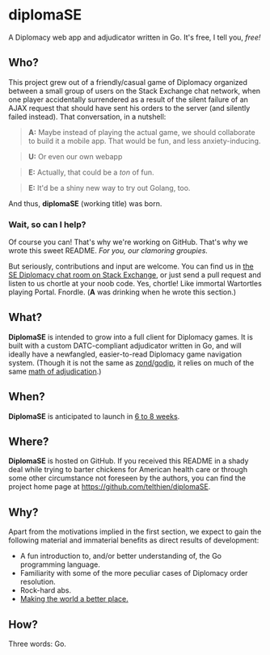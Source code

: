 # diplomaSE
A Diplomacy web app and adjudicator written in Go. It's free, I tell you, *free!*

## Who?

This project grew out of a friendly/casual game of Diplomacy organized between
a small group of users on the Stack Exchange chat network, when one player
accidentally surrendered as a result of the silent failure of an AJAX request
that should have sent his orders to the server (and silently failed instead). That conversation, in a
nutshell:

> **A:** Maybe instead of playing the actual game, we should collaborate to build it
> a mobile app. That would be fun, and less anxiety-inducing.

> **U:** Or even our own webapp

> **E:** Actually, that could be a *ton* of fun.

> **E:** It'd be a shiny new way to try out Golang, too.

And thus, **diplomaSE** (working title) was born.

### Wait, so can I help?

Of course you can! That's why we're working on GitHub. That's why we wrote this
sweet README. *For you, our clamoring groupies.*

But seriously, contributions and input are welcome. You can find us in [the
SE Diplomacy chat room on Stack Exchange][1], or just send a pull request and
listen to us chortle at your noob code. Yes, chortle! Like immortal Wartortles
playing Portal. Fnordle. (**A** was drinking when he wrote this section.)

## What?

**DiplomaSE** is intended to grow into a full client for Diplomacy games. It is built with a custom DATC-compliant adjudicator written in Go, and will ideally have a newfangled, easier-to-read Diplomacy game navigation system. (Though it is not the same as [zond/godip](https://github.com/zond/godip), it relies on much of the same [math of adjudication](http://www.diplom.org/Zine/S2009M/Kruijswijk/DipMath_Chp1.htm).)

## When?

**DiplomaSE** is anticipated to launch in [6 to 8 weeks][2].

## Where?

**DiplomaSE** is hosted on GitHub. If you received this README in a shady deal
while trying to barter chickens for American health care or through some other
circumstance not foreseen by the authors, you can find the project home page
at https://github.com/telthien/diplomaSE.

## Why?

Apart from the motivations implied in the first section, we expect to gain the
following material and immaterial benefits as direct results of development:

- A fun introduction to, and/or better understanding of, the Go programming
language.
- Familiarity with some of the more peculiar cases of Diplomacy order
resolution.
- Rock-hard abs.
- [Making the world a better place.][3]

## How?

Three words: Go.


  [1]: http://chat.stackexchange.com/rooms/27359/se-diplomacy
  [2]: http://meta.stackexchange.com/a/19514/254929
  [3]: https://vimeo.com/98720197
